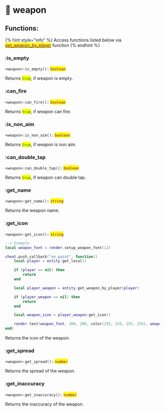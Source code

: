 # 🔫 weapon

## Functions:

{% hint style="info" %}
Access functions listed below via [<mark style="color:purple;">get\_weapon\_by\_player</mark>](entity.md#get\_weapon\_by\_player) function
{% endhint %}

### :is\_empty

`<weapon>:is_empty():` <mark style="color:purple;">`boolean`</mark>

Returns <mark style="color:green;">`true`</mark>, if weapon is empty.

### :can\_fire

`<weapon>:can_fire():` <mark style="color:purple;">`boolean`</mark>

Returns <mark style="color:green;">`true`</mark>, if weapon can fire.

### :is\_non\_aim

`<weapon>:is_non_aim():` <mark style="color:purple;">`boolean`</mark>

Returns <mark style="color:green;">`true`</mark>, if weapon is non aim.

### :can\_double\_tap

`<weapon>:can_double_tap():` <mark style="color:purple;">`boolean`</mark>

Returns <mark style="color:green;">`true`</mark>, if weapon can double tap.

### :get\_name

`<weapon>:get_name():` <mark style="color:purple;">`string`</mark>

Returns the weapon name.

### :get\_icon

`<weapon>:get_icon():` <mark style="color:purple;">`string`</mark>

```lua
--> Example
local weapon_font = render.setup_weapon_font(12)

cheat.push_callback("on_paint", function()
    local player = entity.get_local()

    if (player == nil) then
        return
    end

    local player_weapon = entity.get_weapon_by_player(player)

    if (player_weapon == nil) then
        return
    end

    local weapon_icon = player_weapon:get_icon()

    render.text(weapon_font, 200, 200, color(255, 255, 255, 255), weapon_icon)
end)
```

Returns the icon of the weapon.

### :get\_spread

`<weapon>:get_spread():` <mark style="color:purple;">`number`</mark>

Returns the spread of the weapon.

### :get\_inaccuracy

`<weapon>:get_inaccuracy():` <mark style="color:purple;">`number`</mark>

Returns the inaccuracy of the weapon.
